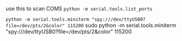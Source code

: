 use this to scan COMS `python -m serial.tools.list_ports`

`python -m serial.tools.miniterm "spy:///dev/ttyUSB0?file=/dev/pts/2&color" 115200`
sudo python -m serial.tools.miniterm "spy:///dev/ttyUSB0?file=/dev/pts/2&color" 115200
